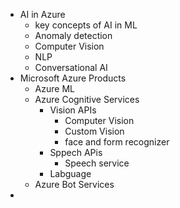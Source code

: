- AI in Azure
  - key concepts of AI in ML
  - Anomaly detection
  - Computer Vision
  - NLP
  - Conversational AI
- Microsoft Azure Products
  - Azure ML
  - Azure Cognitive Services
    - Vision APIs
      - Computer Vision
      - Custom Vision
      - face and form recognizer
    - Sppech APis
      - Speech service
    - Labguage
  - Azure Bot Services
- 